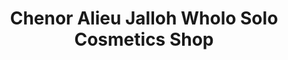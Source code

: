 ---
title: "Chenor Alieu Jalloh Wholo Solo Cosmetics Shop"
url: /zwedru/chenor-alieu-jalloh-wholo-solo-cosmetics-shop/
shop: Kosmetik
---